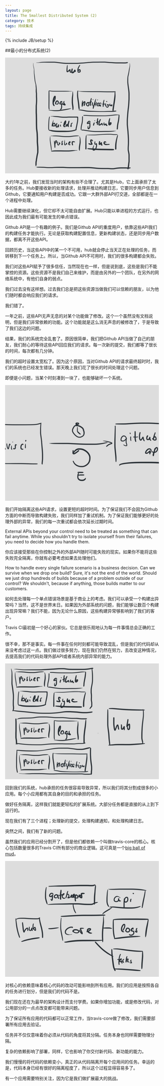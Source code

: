 ```yaml
---
layout: page  
title: The Smallest Distributed System (2)   
category: 技术   
tags: 持续集成    
---
```

{% include JB/setup %}


##最小的分布式系统(2)

![架构图4](/image/The_Smallest_Distributed_System_04.jpg)

大约1年之前，我们发现当时的架构有些不合理了。尤其是Hub，它上面承担了太多的任务。Hub要接收新的处理请求，处理并推动构建日志，它要同步用户信息到Github，它要通知用户构建是否成功。它跟一大群外部API打交道，全部都是在一个进程中处理。

Hub需要继续演化，但它却不太可能自由扩展。Hub只能以单进程的方式运行，也因此成为我们最有可能发生的单点错误。

Github API是一个有趣的例子。我们是Github API的重度用户，依靠这些API我们的构建任务才能执行。无论是获取构建配置信息，更新构建状态，还是同步用户数据，都离不开这些API。

回顾历史，当这些API中的某一个不可用，hub就会停止当天正在处理的任务，而转移到下一个任务上。所以，当Github API不可用时，我们的很多构建都会失败。

我们对这些API赋予了很多信任，当然现在也一样，但是说到底，这些是我们不能掌控的资源。这些资源不是我们自己来维护，而是由另外的一个团队，在另外的网络系统中，有他们自身的弱点。

我们过去没有这样想。过去我们总是把这些资源当做我们可以信赖的朋友，以为他们随时都会响应我们的请求。

我们错了。

一年之前，这些API无声无息的对某个功能做了修改。这个一个虽然没有文档说明，但是我们非常依赖的功能。这个功能就是这么消无声息的被修改了，于是导致了我们这边的问题。

结果，我们的系统完全乱套了。原因很简单，我们把Github API当做了自己的朋友，我们耐心的等待这些API回应我们的请求。每一次新的提交，我们都等了很长的时间，每次都有几分钟。

我们的超时设置太宽松了。因为这个原因，当对Github API的请求最终超时时，我们的系统也已经发生错误。那天晚上我们花了很长的时间处理这个问题。

即便是小问题，当某个时刻凑到一块了，也能够破坏一个系统。

![架构图5](/image/The_Smallest_Distributed_System_05.jpg)

我们开始隔离这些API请求，设置更短的超时时间。为了保证我们不会因为Github方面的中断而导致构建失败，我们同样加了重试机制。为了保证我们能够更好的处理外部的异常，我们的每一次重试都会依次延长过期时间。

External APIs beyond your control need to be treated as something that can fail anytime. While you shouldn't try to isolate yourself from their failures, you need to decide how you handle them.

你应该接受那些在你控制之外的外部API随时可能失败的现实。如果你不能将这些失败完全隔离，你就有必要考虑如果去处理他们。

How to handle every single failure scenario is a business decision. Can we survive when we drop one build? Sure, it's not the end of the world. Should we just drop hundreds of builds because of a problem outside of our control? We shouldn't, because if anything, those builds matter to our customers.

如何去处理每一个单点错误场景是基于商业上的考虑。我们可以承受一个构建出异常吗？当然，这不是世界末日。如果因为外部系统的问题，我们能够让数百个构建出现异常嘛？我们不能，因为无论什么原因，这些构建异常够影响到了我们的客户。

Travis CI最初是一个好心的家伙。它总是很乐观地认为每一件事情总会正确的工作。

很不幸，那不是事实。每一件事在任何时刻都可能导致混乱，但是我们的代码却从来没考虑过这一点。我们做过很多努力，现在我们仍然在努力，去改变这种情况，去提高我们的代码处理外部API或者系统内部异常的能力。

![架构图6](/image/The_Smallest_Distributed_System_06.jpg)

回到我们的系统，hub承担的任务很容易导致异常，所以我们将其分割成很多的小应用。每个小应用都有其自身的目的和承担的任务。

做好任务隔离，这样我们就能更轻松的扩展系统。大部分任务都是直接的从上到下运行的。

现在我们有了三个进程；处理新的提交，处理构建通知，和处理构建日志。

突然之间，我们有了新的问题。

虽然我们的应用已经分割开了，但是他们都依赖一个叫做travis-core的核心。核心包括数量很多的Travis CI所有部分的商业逻辑。这可真是一个[big ball of mud](http://en.wikipedia.org/wiki/Big_ball_of_mud)。

![架构图7](/image/The_Smallest_Distributed_System_07.jpg)

对核心的依赖意味着核心代码的改动可能影响到所有应用。我们的应用是按照各自的任务进行划分，但是我们的代码不是。

我们现在还在为最早的架构设计而支付学费。如果你增加功能，或是修改代码，对公用部分的一点点改变都可能带来问题。

为了保证所有应用的代码都可以正常工作，当travis-core做了修改，我们需要部署所有应用去验证。

任务并不仅仅意味着你必须从代码的角度将其分隔。任务本身也同样需要物理分隔。

复杂的依赖影响了部署，同样，它也影响了你交付新代码、新功能的能力。

我们慢慢的将代码的依赖变小，真正的从代码隔离开每个应用间的任务。幸运的是，代码本身已经有很好的隔离程度了，所以这个过程显得容易多了。

有一个应用需要特别关注，因为它是我们做扩展最大的挑战。

